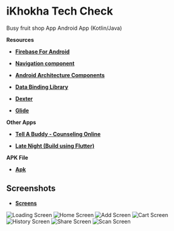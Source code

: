 # iKhokha Tech Check
Busy fruit shop App Android App (Kotlin/Java)

<strong>Resources</strong>
  - <p><strong><a href="https://www.googleadservices.com/pagead/aclk?sa=L&ai=DChcSEwjJpZ_NhKXuAhWJtO0KHV28DKoYABABGgJkZw&ohost=www.google.com&cid=CAESQeD2t3N2M3V_LRtbracHPa4mUiz_zlVKkWweYnebH4ox1x-N0YPKupejmq5JnSb_TYVuS-GGc4O9__67F7ESiAig&sig=AOD64_18saxumEHi9hUAylToDfQMdSyAGA&q=&ved=2ahUKEwih1pjNhKXuAhVbThUIHXrdDlQQqyQoAHoECBsQEw&adurl=">Firebase For Android</a></strong></p>
  - <p><strong><a href="https://developer.android.com/guide/navigation/navigation-getting-started">Navigation component</a></strong></p>
  - <p><strong><a href="https://github.com/googlesamples/android-architecture-components">Android Architecture Components</a></strong></p>
  - <p><strong><a href="https://developer.android.com/topic/libraries/data-binding">Data Binding Library</a></strong></p>
  - <p><strong><a href="https://github.com/Karumi/Dexter">Dexter</a></strong></p>
  - <p><strong><a href="https://github.com/bumptech/glide">Glide</a></strong></p>
  <strong>Other Apps</strong>
  - <p><strong><a href="https://play.google.com/store/apps/details?id=za.co.addcolour.tellabuddy">Tell A Buddy - Counseling Online</a></strong></p>
 - <p><strong><a href="https://play.google.com/store/apps/details?id=za.co.addcolour.late_night">Late Night (Build using Flutter)</a></strong></p>
 <strong>APK File</strong>
 - <p><strong><a href="https://github.com/mphocharlienkuna/Tech-Check/blob/master/APK/app-debug.apk?raw=true">Apk</a></strong></p>
Screenshots
-----------
 - <p><strong><a href="https://github.com/mphocharlienkuna/Tech-Check/tree/master/Screenshots/">Screens</a></strong></p>
![Loading Screen](screenshots/loading.jpeg "Loading Screen")
![Home Screen](screenshots/home.jpeg "Home Screen")
![Add Screen](screenshots/add.jpeg "Add Screen")
![Cart Screen](screenshots/cart.jpeg "Cart Screen")
![History Screen](screenshots/history.jpeg "History Screen")
![Share Screen](screenshots/share.jpeg "Share Screen")
![Scan Screen](screenshots/scan.jpeg "Scan Screen")
